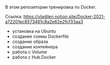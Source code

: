 В этом репозитории тренировка по Docker.

Ссылка: https://vladilen.notion.site/Docker-2021-a72201ec8573461c8a2e62e2fcf33aa3 

- установка на Ubuntu
- создание схемы Dockerfile
- создание образа
- создание контейнера
- работа с Volume
- работа с Hub.Docker
